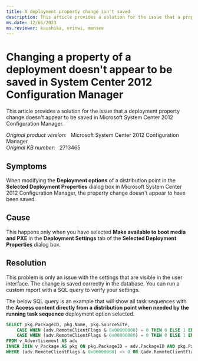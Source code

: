 ```yaml
---
title: A deployment property change isn't saved
description: This article provides a solution for the issue that a property change of a deployment isn't saved in System Center 2012 Configuration Manager.
ms.date: 12/05/2023
ms.reviewer: kaushika, erinwi, mansee
---
```

# Changing a property of a deployment doesn't appear to be saved in System Center 2012 Configuration Manager

This article provides a solution for the issue that a deployment property change doesn't appear to be saved in Microsoft System Center 2012 Configuration Manager.

_Original product version:_ &nbsp; Microsoft System Center 2012 Configuration Manager  
_Original KB number:_ &nbsp; 2713465

## Symptoms

When modifying the **Deployment options** of a distribution point in the **Selected Deployment Properties** dialog box in Microsoft System Center 2012 Configuration Manager, the property change doesn't appear to have been saved.

## Cause

This happens only when you have selected **Make available to boot media and PXE** in the **Deployment Settings** tab of the **Selected Deployment Properties** dialog box.

## Resolution

This problem is only an issue with the settings that are visible in the user interface. The change is saved correctly in the database. You can run a custom report with a SQL query to verify your settings.

The below SQL query is an example that will show all task sequences with the **Access content directly from a distribution point when needed by the running task sequence** deployment option selected.

```sql
SELECT pkg.PackageID, pkg.Name, pkg.SourceSite,
    CASE WHEN (adv.RemoteClientFlags & 0x00000008) = 0 THEN 0 ELSE 1 END AS RunFromDPInFastNetwork,
    CASE WHEN (adv.RemoteClientFlags & 0x00000080) = 0 THEN 0 ELSE 1 END AS RunFromDPInSlowNetwork
FROM v_Advertisement AS adv
INNER JOIN v_Package AS pkg ON pkg.PackageID = adv.PackageID AND pkg.PackageType = 4
WHERE (adv.RemoteClientFlags & 0x00000008) <> 0 OR (adv.RemoteClientFlags & 0x00000080) <> 0
```
